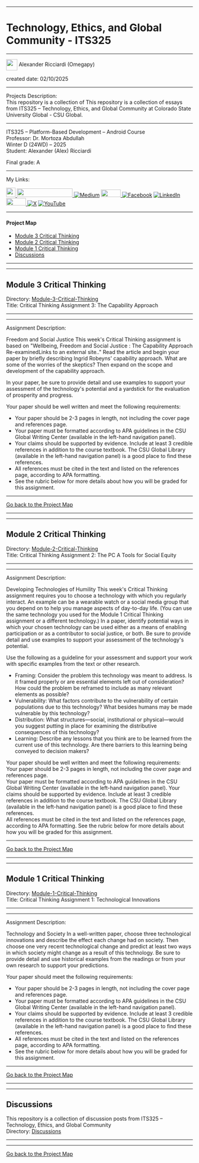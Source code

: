 ﻿-----------------------------------------------------------------------------------------------------------------------------
# Technology, Ethics, and Global Community - ITS325
-----------------------------------------------------------------------------------------------------------------------------

<img width="30" height="30" align="center" src="https://github.com/user-attachments/assets/a8e0ea66-5d8f-43b3-8fff-2c3d74d57f53"> Alexander Ricciardi (Omegapy)      

created date: 02/10/2025  

-----------------------------------------------------------------------------------------------------------------------------

Projects Description:    
This repository is a collection of This repository is a collection of essays from ITS325 – Technology, Ethics, and Global Community at Colorado State University Global - CSU Global.  

-----------------------------------------------------------------------------------------------------------------------------

ITS325 – Platform-Based Development – Android Course    
Professor: Dr. Mortoza Abdullah  
Winter D (24WD) – 2025   
Student: Alexander (Alex) Ricciardi   

Final grade:  A

----------------------------------------------------------------------------------------------------------------------------
My Links:   

<i><a href="https://www.alexomegapy.com" target="_blank"><img width="25" height="25" src="https://github.com/user-attachments/assets/a8e0ea66-5d8f-43b3-8fff-2c3d74d57f53"></i>
<i><a href="https://www.alexomegapy.com" target="_blank"><img width="150" height="23" src="https://github.com/user-attachments/assets/caa139ba-6b78-403f-902b-84450ff4d563"></i>
[![Medium](https://img.shields.io/badge/Medium-12100E?style=for-the-badge&logo=medium&logoColor=whit)](https://medium.com/@alex.omegapy)
<i><a href="https://dev.to/alex_ricciardi" target="_blank"><img width="53" height="20" src="https://github.com/user-attachments/assets/3dee9933-d8c9-4a38-b32e-b7a3c55e7e97"></i>
[![Facebook](https://img.shields.io/badge/Facebook-%231877F2.svg?logo=Facebook&logoColor=white)](https://www.facebook.com/profile.php?id=100089638857137)
[![LinkedIn](https://img.shields.io/badge/LinkedIn-%230077B5.svg?logo=linkedin&logoColor=white)](https://linkedin.com/in/alex-ricciardi)
<i><a href="https://www.threads.net/@alexomegapy?hl=en" target="_blank"><img width="53" height="20" src="https://github.com/user-attachments/assets/58c9e833-4501-42e4-b4fe-39ffafba99b2"></i>
[![X](https://img.shields.io/badge/X-black.svg?logo=X&logoColor=white)](https://x.com/AlexOmegapy)
[![YouTube](https://img.shields.io/badge/YouTube-%23FF0000.svg?logo=YouTube&logoColor=white)](https://www.youtube.com/channel/UC4rMaQ7sqywMZkfS1xGh2AA)  
   
-----------------------------------------------------------------------------------------------------------------------------

#### Project Map  

- [Module 3 Critical Thinking](#module-3-critical-thinking)
- [Module 2 Critical Thinking](#module-2-critical-thinking) 
- [Module 1 Critical Thinking](#module-1-critical-thinking)   
- [Discussions](#discussions)

-----------------------------------------------------------------------------------------------------------------------------
-----------------------------------------------------------------------------------------------------------------------------
## Module 3 Critical Thinking  
Directory: [Module-3-Critical-Thinking](https://github.com/Omegapy/My-Academics-Portfolio/tree/main/Technology-Ethics-and-Global-Community-ITS325/Module-3-Critical-Thinking)   
Title: Critical Thinking Assignment 3: The Capability Approach 

-----------------------------------------------------------------------------------------------------------------------------
-----------------------------------------------------------------------------------------------------------------------------

Assignment Description:  

Freedom and Social Justice
This week's Critical Thinking assignment is based on "Wellbeing, Freedom and Social Justice : The Capability Approach Re-examinedLinks to an external site.." Read the article and begin your paper by briefly describing Ingrid Robeyns' capability approach. What are some of the worries of the skeptics? Then expand on the scope and development of the capability approach.

In your paper, be sure to provide detail and use examples to support your assessment of the technology's potential and a yardstick for the evaluation of prosperity and progress.

Your paper should be well written and meet the following requirements:

- Your paper should be 2-3 pages in length, not including the cover page and references page.
- Your paper must be formatted according to APA guidelines in the CSU Global Writing Center (available in the left-hand navigation panel).
- Your claims should be supported by evidence. Include at least 3 credible references in addition to the course textbook. The CSU Global Library (available in the left-hand navigation panel) is a good place to find these references.
- All references must be cited in the text and listed on the references page, according to APA formatting.
- See the rubric below for more details about how you will be graded for this assignment.  

-------------------------------------------------------------------------------------------

[Go back to the Project Map](#project-map) 

-----------------------------------------------------------------------------------------------------------------------------
-----------------------------------------------------------------------------------------------------------------------------
## Module 2 Critical Thinking  
Directory: [Module-2-Critical-Thinking](https://github.com/Omegapy/My-Academics-Portfolio/tree/main/Technology-Ethics-and-Global-Community-ITS325/Module-2-Critical-Thinking)   
Title: Critical Thinking Assignment 2: The PC A Tools for Social Equity  

-----------------------------------------------------------------------------------------------------------------------------
-----------------------------------------------------------------------------------------------------------------------------

Assignment Description:  

Developing Technologies of Humility
This week's Critical Thinking assignment requires you to choose a technology with which you regularly interact. An example can be a wearable watch or a social media group that you depend on to help you manage aspects of day-to-day life. (You can use the same technology you used for the Module 1 Critical Thinking assignment or a different technology.) In a paper, identify potential ways in which your chosen technology can be used either as a means of enabling participation or as a contributor to social justice, or both. Be sure to provide detail and use examples to support your assessment of the technology's potential.

Use the following as a guideline for your assessment and support your work with specific examples from the text or other research.

- Framing: Consider the problem this technology was meant to address. Is it framed properly or are essential elements left out of consideration? How could the problem be reframed to include as many relevant elements as possible?  
- Vulnerability: What factors contribute to the vulnerability of certain populations due to this technology? What besides humans may be made vulnerable by this technology?
- Distribution: What structures—social, institutional or physical—would you suggest putting in place for examining the distributive consequences of this technology?
- Learning: Describe any lessons that you think are to be learned from the current use of this technology. Are there barriers to this learning being conveyed to decision makers?

Your paper should be well written and meet the following requirements:  
Your paper should be 2-3 pages in length, not including the cover page and references page.  
Your paper must be formatted according to APA guidelines in the CSU Global Writing Center (available in the left-hand navigation panel).
Your claims should be supported by evidence. Include at least 3 credible references in addition to the course textbook. The CSU Global Library (available in the left-hand navigation panel) is a good place to find these references.  
All references must be cited in the text and listed on the references page, according to APA formatting.
See the rubric below for more details about how you will be graded for this assignment.  

-------------------------------------------------------------------------------------------

[Go back to the Project Map](#project-map) 

-----------------------------------------------------------------------------------------------------------------------------
-----------------------------------------------------------------------------------------------------------------------------
## Module 1 Critical Thinking  
Directory: [Module-1-Critical-Thinking](https://github.com/Omegapy/My-Academics-Portfolio/tree/main/Technology-Ethics-and-Global-Community-ITS325/Module-1-Critical-Thinking)   
Title: Critical Thinking Assignment 1: Technological Innovations  

-----------------------------------------------------------------------------------------------------------------------------
-----------------------------------------------------------------------------------------------------------------------------

Assignment Description:  

Technology and Society
In a well-written paper, choose three technological innovations and describe the effect each change had on society. Then choose one very recent technological change and predict at least two ways in which society might change as a result of this technology. Be sure to provide detail and use historical examples from the readings or from your own research to support your predictions.
 
Your paper should meet the following requirements:  
-	Your paper should be 2-3 pages in length, not including the cover page and references page.
-	Your paper must be formatted according to APA guidelines in the CSU Global Writing Center (available in the left-hand navigation panel).
-	Your claims should be supported by evidence. Include at least 3 credible references in addition to the course textbook. The CSU Global Library (available in the left-hand navigation panel) is a good place to find these references.
-	All references must be cited in the text and listed on the references page, according to APA formatting.
-	See the rubric below for more details about how you will be graded for this assignment.


-------------------------------------------------------------------------------------------

[Go back to the Project Map](#project-map)  

-----------------------------------------------------------------------------------------------------------------------------
-----------------------------------------------------------------------------------------------------------------------------
## Discussions 
This repository is a collection of discussion posts from ITS325 – Technology, Ethics, and Global Community     
Directory: [Discussions](https://github.com/Omegapy/My-Academics-Portfolio/tree/main/Technology-Ethics-and-Global-Community-ITS325)

-----------------------------------------------------------------------------------------------------------------------------
-----------------------------------------------------------------------------------------------------------------------------

[Go back to the Project Map](#project-map)


